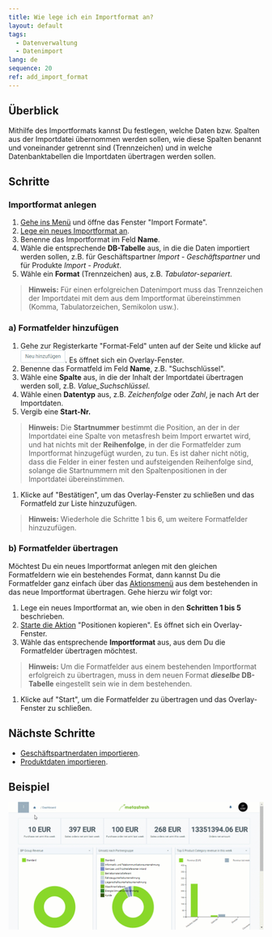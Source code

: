 ```yaml
---
title: Wie lege ich ein Importformat an?
layout: default
tags:
  - Datenverwaltung
  - Datenimport
lang: de
sequence: 20
ref: add_import_format
---
```


## Überblick
Mithilfe des Importformats kannst Du festlegen, welche Daten bzw. Spalten aus der Importdatei übernommen werden sollen, wie diese Spalten benannt und voneinander getrennt sind (Trennzeichen) und in welche Datenbanktabellen die Importdaten übertragen werden sollen.

## Schritte

### Importformat anlegen
1. [Gehe ins Menü](Menu) und öffne das Fenster "Import Formate".
1. [Lege ein neues Importformat an](Neuer_Datensatz_Fenster_Webui).
1. Benenne das Importformat im Feld **Name**.
1. Wähle die entsprechende **DB-Tabelle** aus, in die die Daten importiert werden sollen, z.B. für Geschäftspartner *Import - Geschäftspartner* und für Produkte *Import - Produkt*.
1. Wähle ein **Format** (Trennzeichen) aus, z.B. *Tabulator-separiert*.
 >**Hinweis:** Für einen erfolgreichen Datenimport muss das Trennzeichen der Importdatei mit dem aus dem Importformat übereinstimmen (Komma, Tabulatorzeichen, Semikolon usw.).

### a) Formatfelder hinzufügen
1. Gehe zur Registerkarte "Format-Feld" unten auf der Seite und klicke auf ![](assets/Neu_hinzufuegen_Button.png). Es öffnet sich ein Overlay-Fenster.
1. Benenne das Formatfeld im Feld **Name**, z.B. "Suchschlüssel".
1. Wähle eine **Spalte** aus, in die der Inhalt der Importdatei übertragen werden soll, z.B. *Value_Suchschlüssel*.
1. Wähle einen **Datentyp** aus, z.B. *Zeichenfolge* oder *Zahl*, je nach Art der Importdaten.
1. Vergib eine **Start-Nr.**
 >**Hinweis:** Die **Startnummer** bestimmt die Position, an der in der Importdatei eine Spalte von metasfresh beim Import erwartet wird, und hat nichts mit der **Reihenfolge**, in der die Formatfelder zum Importformat hinzugefügt wurden, zu tun. Es ist daher nicht nötig, dass die Felder in einer festen und aufsteigenden Reihenfolge sind, solange die Startnummern mit den Spaltenpositionen in der Importdatei übereinstimmen.

1. Klicke auf "Bestätigen", um das Overlay-Fenster zu schließen und das Formatfeld zur Liste hinzuzufügen.
 >**Hinweis:** Wiederhole die Schritte 1 bis 6, um weitere Formatfelder hinzuzufügen.

### b) Formatfelder übertragen
Möchtest Du ein neues Importformat anlegen mit den gleichen Formatfeldern wie ein bestehendes Format, dann kannst Du die Formatfelder ganz einfach über das [Aktionsmenü](AktionStarten) aus dem bestehenden in das neue Importformat übertragen. Gehe hierzu wir folgt vor:

1. Lege ein neues Importformat an, wie oben in den **Schritten 1 bis 5** beschrieben.
1. [Starte die Aktion](AktionStarten) "Positionen kopieren". Es öffnet sich ein Overlay-Fenster.
1. Wähle das entsprechende **Importformat** aus, aus dem Du die Formatfelder übertragen möchtest.
 >**Hinweis:** Um die Formatfelder aus einem bestehenden Importformat erfolgreich zu übertragen, muss in dem neuen Format **_dieselbe_ DB-Tabelle** eingestellt sein wie in dem bestehenden.

1. Klicke auf "Start", um die Formatfelder zu übertragen und das Overlay-Fenster zu schließen.

## Nächste Schritte
- [Geschäftspartnerdaten importieren](GPartnerdaten_importieren).
- [Produktdaten importieren](Produktdaten_importieren).

## Beispiel
![](assets/Importformat_anlegen.gif)
